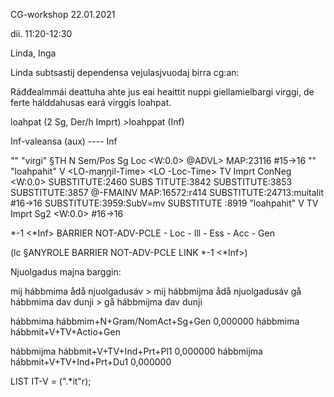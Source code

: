 CG-workshop 22.01.2021

dii. 11:20-12:30

Linda, Inga

Linda subtsastij dependensa vejulasjvuodaj birra cg:an:

Ráđđealmmái deattuha ahte jus eai heaittit nuppi giellamielbargi virggi, de ferte hálddahusas eará virggis loahpat.

loahpat (2 Sg, Der/h Imprt) >loahppat (Inf)

Inf-valeansa (aux) ---- Inf

"<virggis>"
        "virgi" §TH N Sem/Pos Sg Loc <W:0.0> @ADVL> MAP:23116 #15->16
        "<loahpat>"
        "loahpahit" <vdic> <mv> V <LO-maŋŋil-Time> <LO-Acc-Time> <LO
-Loc-Time> <TH-Acc-Any> TV Imprt ConNeg <W:0.0> SUBSTITUTE:2460 SUBS
TITUTE:3842 SUBSTITUTE:3853 SUBSTITUTE:3857 @-FMAINV MAP:16572:r414
SUBSTITUTE:24713:muitalit #16->16 SUBSTITUTE:3959:SubV=mv SUBSTITUTE
:8919
        "loahpahit" <vdic> <mv> V TV Imprt Sg2 <W:0.0> #16->16

*-1 <*Inf> BARRIER NOT-ADV-PCLE - Loc - Ill - Ess - Acc - Gen

(lc §ANYROLE BARRIER NOT-ADV-PCLE
LINK *-1 <*Inf>)

Njuolgadus majna barggin:

mij hábbmima ådå njuolgadusáv > mij hábbmijma ådå njuolgadusáv
gå hábbmima dav dunji > gå hábbmijma dav dunji

hábbmima	hábbmim+N+Gram/NomAct+Sg+Gen	0,000000
hábbmima	hábbmit+V+TV+Actio+Gen

hábbmijma	hábbmit+V+TV+Ind+Prt+Pl1	0,000000
hábbmijma	hábbmit+V+TV+Ind+Prt+Du1	0,000000

LIST IT-V = (".*it"r);
